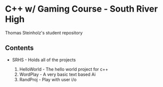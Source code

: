 # C++ w/ Gaming Course - South River High
Thomas Steinholz's student repository

## Contents

* SRHS - Holds all of the projects
    
    1. HelloWorld - The hello world project for c++
    2. WordPlay - A very basic text based Ai
    3. RandProj - Play with user i/o

